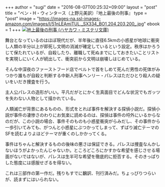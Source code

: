 +++
author = "sugi"
date = "2016-08-07T00:25:32+09:00"
layout = "post"
title = "ベン・H・ウィンタース（上野元美訳）『地上最後の刑事』
type = "post"
image = "https://images-na.ssl-images-amazon.com/images/I/51nLEAmiTUL._SX334_BO1,204,203,200_.jpg"
ebook = 1
+++
<a href="http://www.amazon.co.jp/exec/obidos/ASIN/4151819517/chezsugi-22/ref=nosim/" name="amazletlink" target="_blank"><img src="http://ecx.images-amazon.com/images/I/51nLEAmiTUL.jpg" alt="地上最後の刑事 (ハヤカワ・ミステリ文庫)" class="alignleft"  /></a>

舞台となっているのはほぼ現代だが、半年後に直径6.5kmの小惑星が地球に衝突し人類の半分以上が即死し文明の消滅が確定しているという設定。秩序はかろうじて保たれているが、自殺したり、離職して死ぬまでにしておきたいことリストを実現しにいく人が続出して、衝突前から文明は崩壊しはじめている。

そんな中深夜のファーストフード店でベルトで首をしめて死んだ男性の死体がみつかり誰もが自殺と判断する中新人刑事ヘンリー・パレスはただひとり殺人の疑いをいだき捜査を行う。

主人公パレスの造形がいい。平凡だがとにかく生真面目でどんな状況でもガッツを失わない人物として描かれている。

人類滅亡が背景にあるものの、形式をとれば事件を解決する探偵小説だ。探偵小説が事件の凄惨さのわりにお気楽に読めるのは、探偵は事件の埒外にいるからなのだが、この小説の場合、事件そのものも小惑星衝突がらみだし、その事件から一歩引いてみても、がつんと小惑星にぶつかってしまって、ずばり滅亡テーマのSFを読むよりよほどテーマが重くのしかかってくる。

事件はちゃんと解決するものの後味の悪さは保証できる。パレスは捜査なんかしないほうがよかったんじゃないか。ところどころにかすかな希望を感じさせる場面がないではないが、パレスは生半可な希望を徹底的に拒否する。そのきっぱりした態度には感服せざるを得ない。

これは三部作の第一作だ。残りもすでに飜訳、刊行済みだ。ちょっぴりつらいが、読まずにはいられない。

